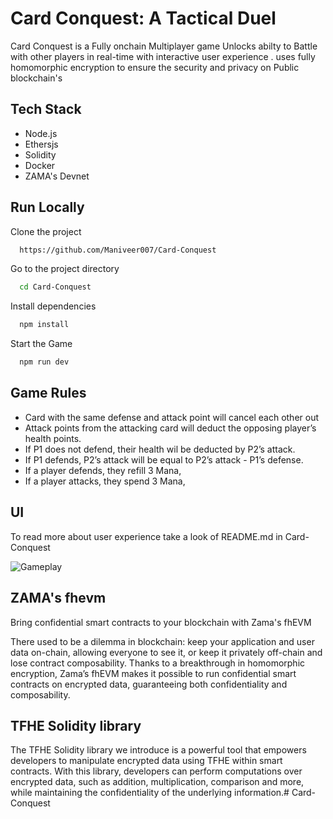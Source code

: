 
# Card Conquest: A Tactical Duel

Card Conquest is a Fully onchain Multiplayer game Unlocks abilty to Battle with other players in real-time with interactive user experience . uses fully homomorphic encryption to ensure the security and privacy on Public blockchain's




## Tech Stack


- Node.js
- Ethersjs
- Solidity
- Docker
- ZAMA's Devnet





## Run Locally

Clone the project

```bash
  https://github.com/Maniveer007/Card-Conquest
```

Go to the project directory

```bash
  cd Card-Conquest
```

Install dependencies

```bash
  npm install
```

Start the Game

```bash
  npm run dev
```




## Game Rules


- Card with the same defense and attack point will cancel each other out
 - Attack points from the attacking card will deduct the opposing player’s health points.
  - If P1 does not defend, their health wil be deducted by P2’s attack.
 - If P1 defends, P2’s attack will be equal to P2’s attack - P1’s defense.
 - If a player defends, they refill 3 Mana,
 - If a player attacks, they spend 3 Mana,


 
## UI

To read more about user experience take a look of README.md in Card-Conquest
 

![Gameplay](https://i.ibb.co/27D9SDT/l.png)




## ZAMA's fhevm


Bring confidential smart contracts to your blockchain with Zama's fhEVM

There used to be a dilemma in blockchain: keep your application and user data on-chain, allowing everyone to see it, or keep it privately off-chain and lose contract composability. Thanks to a breakthrough in homomorphic encryption, Zama’s fhEVM makes it possible to run confidential smart contracts on encrypted data, guaranteeing both confidentiality and composability.


## TFHE Solidity library

The TFHE Solidity library we introduce is a powerful tool that empowers developers to manipulate encrypted data using TFHE within smart contracts. With this library, developers can perform computations over encrypted data, such as addition, multiplication, comparison and more, while maintaining the confidentiality of the underlying information.#   C a r d - C o n q u e s t  
 